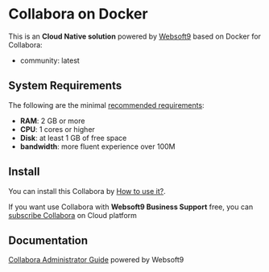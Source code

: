 # Collabora on Docker  

This is an **Cloud Native solution** powered by [Websoft9](https://www.websoft9.com) based on Docker for Collabora:

 - community:  latest


## System Requirements

The following are the minimal [recommended requirements](https://sdk.collaboraonline.com/docs/installation/index.html):

* **RAM**: 2 GB or more
* **CPU**: 1 cores or higher
* **Disk**: at least 1 GB of free space
* **bandwidth**: more fluent experience over 100M  

## Install

You can install this Collabora by [How to use it?](https://github.com/Websoft9/docker-library#how-to-use-it).   

If you want use Collabora with **Websoft9 Business Support** free, you can [subscribe Collabora](https://www.websoft9.com/apps) on Cloud platform

## Documentation

[Collabora Administrator Guide](https://support.websoft9.com/docs/collabora) powered by Websoft9
